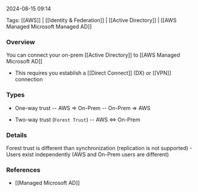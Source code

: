 
2024-08-15 09:14

Tags: [[AWS]] | [[Identity & Federation]] | [[Active Directory]] | [[AWS Managed Microsoft Managed AD]]

### Overview
You can connect your on-prem [[Active Directory]] to [[AWS Managed Microsoft AD]]

- This requires you establish a [[Direct Connect]] (DX) or [[VPN]] connection

### Types
- One-way trust
    -- AWS => On-Prem
    -- On-Prem => AWS 

- Two-way trust (`Forest Trust`)
    -- AWS <=> On-Prem

### Details
Forest trust is different than synchronization (replication is not supported)
    - Users exist independently (AWS and On-Prem users are different)

### References
- [[Managed Microsoft AD]]

